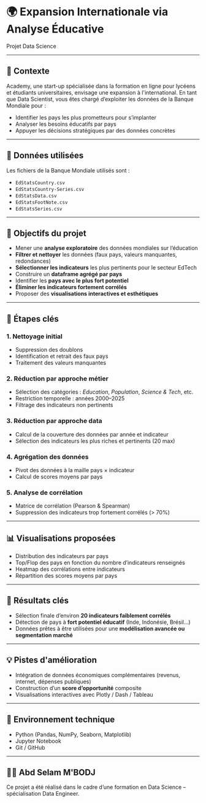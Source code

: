 # 🌍 Expansion Internationale via Analyse Éducative
Projet Data Science

---

## 📑 Contexte

Academy, une start-up spécialisée dans la formation en ligne pour lycéens et étudiants universitaires, envisage une expansion à l'international. En tant que Data Scientist, vous êtes chargé d’exploiter les données de la Banque Mondiale pour :
- Identifier les pays les plus prometteurs pour s’implanter
- Analyser les besoins éducatifs par pays
- Appuyer les décisions stratégiques par des données concrètes

---

## 🧰 Données utilisées

Les fichiers de la Banque Mondiale utilisés sont :
- `EdStatsCountry.csv`
- `EdStatsCountry-Series.csv`
- `EdStatsData.csv`
- `EdStatsFootNote.csv`
- `EdStatsSeries.csv`

---

## 🧠 Objectifs du projet

- Mener une **analyse exploratoire** des données mondiales sur l’éducation
- **Filtrer et nettoyer** les données (faux pays, valeurs manquantes, redondances)
- **Sélectionner les indicateurs** les plus pertinents pour le secteur EdTech
- Construire un **dataframe agrégé par pays**
- Identifier les **pays avec le plus fort potentiel**
- **Éliminer les indicateurs fortement corrélés**
- Proposer des **visualisations interactives et esthétiques**

---

## 🔎 Étapes clés

### 1. Nettoyage initial
- Suppression des doublons
- Identification et retrait des faux pays
- Traitement des valeurs manquantes

### 2. Réduction par approche métier
- Sélection des catégories : *Education*, *Population*, *Science & Tech*, etc.
- Restriction temporelle : années 2000–2025
- Filtrage des indicateurs non pertinents

### 3. Réduction par approche data
- Calcul de la couverture des données par année et indicateur
- Sélection des indicateurs les plus riches et pertinents (20 max)

### 4. Agrégation des données
- Pivot des données à la maille pays × indicateur
- Calcul de scores moyens par pays

### 5. Analyse de corrélation
- Matrice de corrélation (Pearson & Spearman)
- Suppression des indicateurs trop fortement corrélés (> 70%)

---

## 📊 Visualisations proposées

- Distribution des indicateurs par pays
- Top/Flop des pays en fonction du nombre d’indicateurs renseignés
- Heatmap des corrélations entre indicateurs
- Répartition des scores moyens par pays

---

## 🏁 Résultats clés

- Sélection finale d’environ **20 indicateurs faiblement corrélés**
- Détection de pays à **fort potentiel éducatif** (Inde, Indonésie, Brésil…)
- Données prêtes à être utilisées pour une **modélisation avancée ou segmentation marché**

---

## 💡 Pistes d'amélioration

- Intégration de données économiques complémentaires (revenus, internet, dépenses publiques)
- Construction d’un **score d’opportunité** composite
- Visualisations interactives avec Plotly / Dash / Tableau

---

## 🧪 Environnement technique

- Python (Pandas, NumPy, Seaborn, Matplotlib)
- Jupyter Notebook
- Git / GitHub

---

## 🧑‍💻 Abd Selam M'BODJ

Ce projet a été réalisé dans le cadre d’une formation en Data Science – spécialisation Data Engineer.

